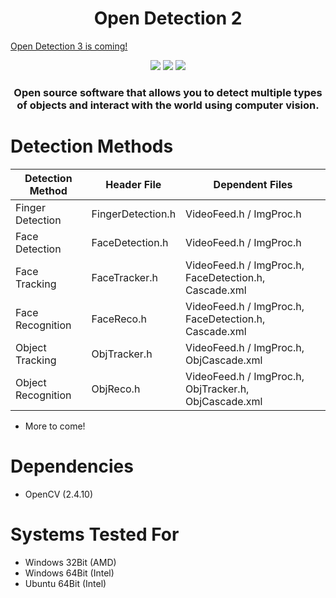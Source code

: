 <h1 align="center">Open Detection 2</h1>
<a href='https://github.com/smitteh1/OpenDetection3'>Open Detection 3 is coming!</a>
    <p align="center">
    <img src='https://img.shields.io/badge/OpenCV-2.4.10-violet'></img>
    <img src='https://img.shields.io/badge/Build-partial-yellow'></img>
    <img src='https://img.shields.io/badge/Dependencies-out%20of%20date-red'></img>

  </p>
<h3 align="center">Open source software that allows you to detect multiple types of objects and interact with the world using computer vision.</h3>

# Detection Methods
| Detection Method   | Header File       | Dependent Files                                       |
|--------------------|-------------------|-------------------------------------------------------|
| Finger Detection   | FingerDetection.h | VideoFeed.h / ImgProc.h                               |
| Face Detection     | FaceDetection.h   | VideoFeed.h / ImgProc.h                               |
| Face Tracking      | FaceTracker.h     | VideoFeed.h / ImgProc.h, FaceDetection.h, Cascade.xml |
| Face Recognition   | FaceReco.h        | VideoFeed.h / ImgProc.h, FaceDetection.h, Cascade.xml |
| Object Tracking    | ObjTracker.h      | VideoFeed.h / ImgProc.h, ObjCascade.xml               |
| Object Recognition | ObjReco.h         | VideoFeed.h / ImgProc.h, ObjTracker.h, ObjCascade.xml |

- More to come!

# Dependencies
- OpenCV (2.4.10)


# Systems Tested For
- Windows 32Bit (AMD)
- Windows 64Bit (Intel)
- Ubuntu 64Bit (Intel)
